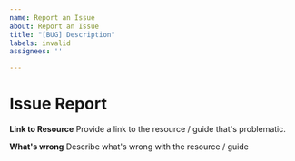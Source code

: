 ```yaml
---
name: Report an Issue
about: Report an Issue
title: "[BUG] Description"
labels: invalid
assignees: ''

---
```


# Issue Report

**Link to Resource**
Provide a link to the resource / guide that's problematic.

**What's wrong**
Describe what's wrong with the resource / guide
